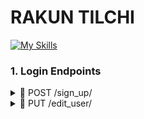 # RAKUN TILCHI 

[![My Skills](https://skillicons.dev/icons?i=python,django,docker,postgres,flutter,react)](https://skillicons.dev) 

### 1. Login Endpoints 
<details>
<summary> 📌 POST /sign_up/ </summary>
  
### Login endpoint

> Request body: 
```json
{
"login": "umid",
"password": "umid0210" 
}
```

> Response (200): 
```json
{
 "user_id": 233
 "user_name": "Firuz Juraev"
}
```
</details>
<details>
<summary> 📌 PUT /edit_user/ </summary>
  
### Edit User Endpoint

> Request body: 
```json
{
"user_id": 4 
}
```

> Response (200): 
```json
{
 "user_id": 233,
 "user_name": "Firuz Juraev",
 "login": "fjuraev"
 "password": "ewing0506"
}
```
</details>
